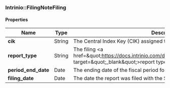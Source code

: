 

[//]: # (CLASS:Intrinio::FilingNoteFiling)

[//]: # (KIND:object)

### Intrinio::FilingNoteFiling

#### Properties

[//]: # (START_DEFINITION)

Name | Type | Description
------------ | ------------- | -------------
**cik** | String | The Central Index Key (CIK) assigned to the company &nbsp;
**report_type** | String | The filing &lt;a href&#x3D;\&quot;https://docs.intrinio.com/documentation/sec_filing_report_types\&quot; target&#x3D;\&quot;_blank\&quot;&gt;report type&lt;/a&gt; &nbsp;
**period_end_date** | Date | The ending date of the fiscal period for the filing &nbsp;
**filing_date** | Date | The date the report was filed with the SEC &nbsp;

[//]: # (END_DEFINITION)



